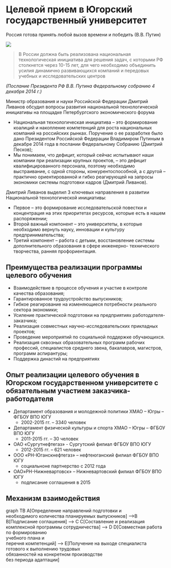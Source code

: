<link rel="stylesheet" type="text/css" href="css/mermaid.css">
<script src="https://unpkg.com/mermaid@8.2/dist/mermaid.min.js"></script>
<script>
    var config = {
            theme: null,
            themeCSS: '',
            startOnLoad:true,
            htmlLabels:true,
            flowchart: {
                    useMaxWidth:true,
                }
        };
    mermaid.initialize(config);
</script>

# Целевой прием в Югорский государственный университет

Россия готова принять любой вызов времени и победить (В.В. Путин) 
  
![](images/2019-09-07_20-16-50.png)

> В России должна быть реализована национальная технологическая инициатива для решения задач, с которыми РФ столкнется через 10-15 лет, для чего необходимо объединить усилия динамично развивающихся компаний и передовых учебных и исследовательских центров

*(Послание Президента РФ В.В. Путина Федеральному собранию 4 декабря 2014 г.)*

Министр образования и науки Российской Федерации Дмитрий Ливанов обсудил вопросы развития национальной технологической инициативы на площадке Петербургского экономического форума

- Национальная технологическая инициатива – это формирование коалиций и накопление компетенций для роста национальных компаний на российских рынках. Поручение о ее разработке было дано Президентом Российской Федерации Владимиром Путиным в декабре 2014 года в послании Федеральному Собранию (Дмитрий Песков);
- Мы понимаем, что дефицит, который сейчас испытывают наши компании при реализации крупных проектов, – это дефицит квалифицированного персонала, поэтому необходимо выстраивание, с одной стороны, конкурентоспособной, а с другой – практично ориентированной и гибко реагирующей на запросы экономики системы подготовки кадров (Дмитрий Ливанов). 

Дмитрий Ливанов выделил 3 ключевых направления в развитии Национальной технологической инициативы:

- Первое – это формирование исследовательской повестки и концентрация на этих приоритетах ресурсов, которые есть в нашем распоряжении;
- Второй важный компонент – это университеты, в которые необходимо вернуть науку, инновации и культуру предпринимательства;
- Третий компонент – работа с детьми, восстановление системы дополнительного образования в сфере инженерно- технического творчества, ранняя профориентация.



## Преимущества реализации программы целевого обучения
- Взаимодействие в процессе обучения и участие в контроле качества образования;
- Гарантированное трудоустройство выпускников;
- Гибкое реагирование на изменяющиеся потребности реального сектора экономики;
- Усиление практической подготовки на предприятиях работодателя-заказчика;
- Реализация совместных научно-исследовательских прикладных проектов;
- Проведение мероприятий по социальной поддержке обучающихся.
- Реализация сквозных образовательных программ рабочих профессий, специалистов среднего звена, бакалавров, магистров, программ аспирантуры;
- Поддержка династий на предприятиях


## Опыт реализации целевого обучения в Югорском государственном университете с обязательным участием заказчика-работодателя
- Департамент образования и молодежной политики ХМАО – Югры – ФГБОУ ВПО ЮГУ
    - 2002-2015 гг. – 3340 человек
- Департамент физической культуры и спорта ХМАО – Югры – ФГБОУ ВПО ЮГУ
    - 2011-2015 гг. – 30 человек
- ОАО «Сургутнефтегаз» - Сургутский филиал ФГБОУ ВПО ЮГУ
    - 2012-2015 гг. – 621 человек
- ООО «РН-Юганскнефтегаз» – нефтеюганский филиал ФГБОУ ВПО ЮГУ
    - социальноне партнерство с 2012 года
- ОАО»РН-Нижневартовск» – Нижневартовский филиал ФГБОУ ВПО ЮГУ
    - подписание соглашения в 2015


## Механизм взаимодействия
<div markdown="block" class="mermaid">
graph TB
    A[Определение направлений подготовки и <br> необходимого количества планируемых выпускников] -->B
    B[Подписание соглашения] --> C
    C[Составление и реализация <br>комплексной программы сотрудничества] --> D
    D[Совместная работа по формированию<br> учебного плана и<br> перечня компетенций] --> E[Получение на выходе специалиста<br> готового к выполнению трудовых<br> обязанностей на конкретном производстве<br> без периода адаптации]
</div>

